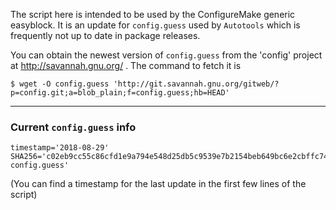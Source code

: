 The script here is intended to be used by the ConfigureMake generic easyblock. It is an update for `config.guess` used
by `Autotools` which is frequently not up to date in package releases.

You can obtain the newest version of `config.guess` from the 'config' project at
http://savannah.gnu.org/ . The command to fetch it is
```
$ wget -O config.guess 'http://git.savannah.gnu.org/gitweb/?p=config.git;a=blob_plain;f=config.guess;hb=HEAD'
```

---

### Current `config.guess` info ###

```
timestamp='2018-08-29'
SHA256='c02eb9cc55c86cfd1e9a794e548d25db5c9539e7b2154beb649bc6e2cbffc74c  config.guess'
```

(You can find a timestamp for the last update in the first few lines of the script)